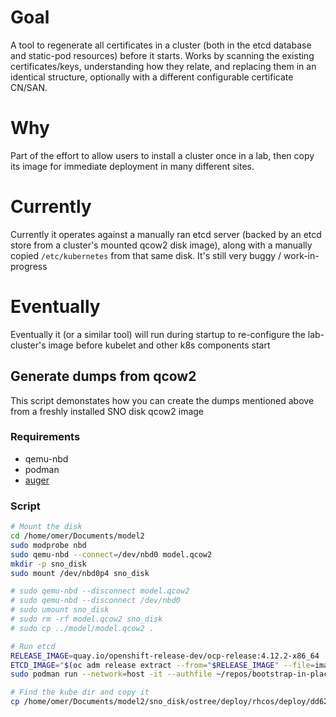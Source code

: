 
# Goal

A tool to regenerate all certificates in a cluster (both in the etcd database and static-pod resources) before it starts. Works by scanning the existing certificates/keys, understanding how they relate, and replacing them in an identical structure, optionally with a different configurable certificate CN/SAN.

# Why

Part of the effort to allow users to install a cluster once in a lab, then copy its image for immediate deployment in many different sites.

# Currently

Currently it operates against a manually ran etcd server (backed by an etcd store from a cluster's mounted qcow2 disk image), along with a manually copied `/etc/kubernetes` from that same disk. It's still very buggy / work-in-progress

# Eventually

Eventually it (or a similar tool) will run during startup to re-configure the lab-cluster's image before kubelet and other k8s components start

## Generate dumps from qcow2

This script demonstates how you can create the dumps mentioned above from a freshly installed SNO disk qcow2 image

### Requirements

* qemu-nbd
* podman 
* [auger](https://github.com/jpbetz/auger)

### Script

```bash
# Mount the disk 
cd /home/omer/Documents/model2
sudo modprobe nbd
sudo qemu-nbd --connect=/dev/nbd0 model.qcow2
mkdir -p sno_disk
sudo mount /dev/nbd0p4 sno_disk

# sudo qemu-nbd --disconnect model.qcow2
# sudo qemu-nbd --disconnect /dev/nbd0 
# sudo umount sno_disk
# sudo rm -rf model.qcow2 sno_disk
# sudo cp ../model/model.qcow2 .

# Run etcd
RELEASE_IMAGE=quay.io/openshift-release-dev/ocp-release:4.12.2-x86_64
ETCD_IMAGE="$(oc adm release extract --from="$RELEASE_IMAGE" --file=image-references | jq '.spec.tags[] | select(.name == "etcd").from.name' -r)"
sudo podman run --network=host -it --authfile ~/repos/bootstrap-in-place-poc/registry-config.json --entrypoint etcd -v $PWD/sno_disk/ostree/deploy/rhcos/var/lib/etcd:/store ${ETCD_IMAGE} --name editor --data-dir /store

# Find the kube dir and copy it
cp /home/omer/Documents/model2/sno_disk/ostree/deploy/rhcos/deploy/dd62c369ad76ef06c72ef2d76da6578eeafe4022ef082b0dfe8171e4572a15e4.0/etc/kubernetes -r /home/omer/repos/imagebased/certgraph/gathers/first/
```
